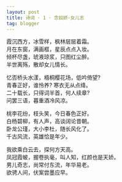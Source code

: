 ```yaml
---
layout: post
title: 诗词 · 1 · 念奴娇·女儿志
tag: blogger
---
```


霞沉西方，冰雪样，枫林层层着霜。<br />
月在东窗，满画框，星辰点点入妆。<br />
倾杯尽盏，琥液琼浆，只图红尘醉。<br />
半世离殇，散却女儿情长。

忆否桥头水漾，梧桐樱花场，低吟倚望?<br />
青春正好，谁怜养? 寒衣无从点绛。<br />
二十载长，只得词半首，何人续章?<br />
问罢三语，暮重酒冷风凉。

桃李花纷，枝头笑，今日春色正好。<br />
白杨碧柳，有人声，高谈阔论昔朝。<br />
卧龙公瑾，大小李杜，随长风化了。<br />
千古风流，英雄恰是年少。

我欲乘白云去，探何方天高。<br />
凤冠霞帔，握卷执毫，叫人知，红颜也是天娇。<br />
男儿奇志，尚常付东流，年华易老。<br />
欲骋人间，伏案尝墨应早。
